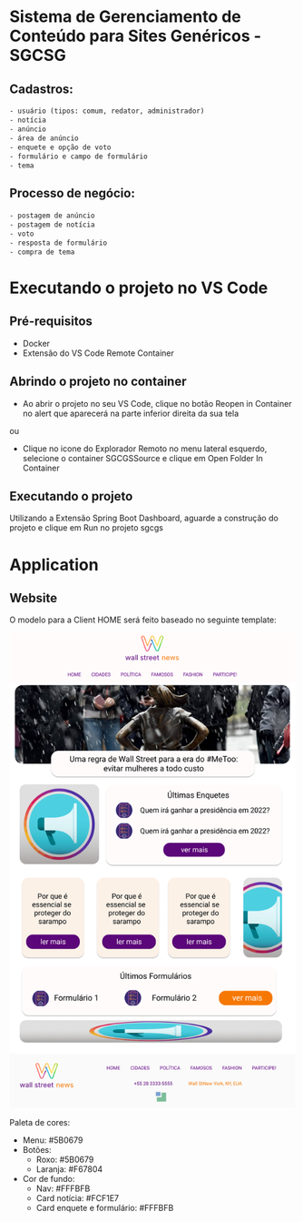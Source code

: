# Sistema de Gerenciamento de Conteúdo para Sites Genéricos - SGCSG
## Cadastros:
```
- usuário (tipos: comum, redator, administrador)
- notícia
- anúncio
- área de anúncio
- enquete e opção de voto
- formulário e campo de formulário
- tema
```
## Processo de negócio:
```
- postagem de anúncio
- postagem de notícia
- voto
- resposta de formulário
- compra de tema
```

# Executando o projeto no VS Code

## Pré-requisitos
- Docker 
- Extensão do VS Code Remote Container

## Abrindo o projeto no container
- Ao abrir o projeto no seu VS Code, clique no botão Reopen in Container no alert que aparecerá na parte inferior direita da sua tela

ou

- Clique no icone do Explorador Remoto no menu lateral esquerdo, selecione o container SGCGSSource e clique em Open Folder In Container

## Executando o projeto

Utilizando a Extensão Spring Boot Dashboard, aguarde a construção do projeto e clique em Run no projeto sgcgs

# Application

## Website

O modelo para a Client HOME será feito baseado no seguinte template:

![Template](/frontend/website/assets/img/SGCSGhome.png)

Paleta de cores:

- Menu: #5B0679
- Botões: 
    - Roxo: #5B0679
    - Laranja: #F67804
- Cor de fundo: 
    - Nav: #FFFBFB
    - Card notícia: #FCF1E7
    - Card enquete e formulário: #FFFBFB 

